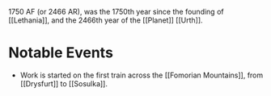 1750 AF (or 2466 AR), was the 1750th year since the founding of [[Lethania]], and the 2466th year of the [[Planet]] [[Urth]].

# Notable Events
- Work is started on the first train across the [[Fomorian Mountains]], from [[Drysfurt]] to [[Sosulka]].
